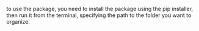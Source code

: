 to use the package, you need to install the package
using the pip installer, then run it from the terminal,
specifying the path to the folder you want to organize.